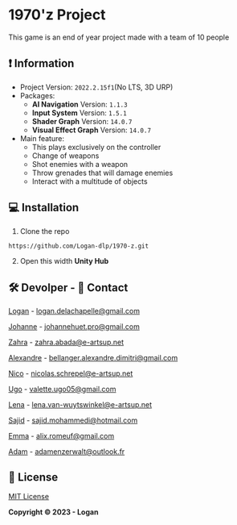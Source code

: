 # 1970'z Project
This game is an end of year project made with a team of 10 people

## ❗ Information
- Project Version: `2022.2.15f1`(No LTS, 3D URP)
- Packages:
    - **AI Navigation** Version: `1.1.3`
    - **Input System** Version: `1.5.1`
    - **Shader Graph** Version: `14.0.7`
    - **Visual Effect Graph** Version: `14.0.7`
- Main feature:
  - This plays exclusively on the controller
  - Change of weapons
  - Shot enemies with a weapon
  - Throw grenades that will damage enemies
  - Interact with a multitude of objects

## 💻 Installation
1. Clone the repo
```sh
https://github.com/Logan-dlp/1970-z.git
```
2. Open this width **Unity Hub**

## 🛠 Devolper - 📌 Contact
[Logan](https://github.com/Logan-dlp) - logan.delachapelle@gmail.com

[Johanne](https://github.com/LahessAimere) - johannehuet.pro@gmail.com

[Zahra](https://github.com/za-megapacifist) - zahra.abada@e-artsup.net

[Alexandre](https://github.com/SmogDAlexandreBellanger) - bellanger.alexandre.dimitri@gmail.com

[Nico](https://github.com/Nico350) - nicolas.schrepel@e-artsup.net

[Ugo](https://github.com/Cayburn5) - valette.ugo05@gmail.com

[Lena](https://github.com/Vanel-Melk) - lena.van-wuytswinkel@e-artsup.net

[Sajid](https://github.com/SaaaJiiiD) - sajid.mohammedi@hotmail.com

[Emma](https://github.com/Lixou-Rome) - alix.romeuf@gmail.com

[Adam](https://github.com/adamenzw) - adamenzerwalt@outlook.fr

## 📄 License
[MIT License](https://github.com/Logan-dlp/1970-z/blob/main/LICENSE)

**Copyright © 2023 - Logan**